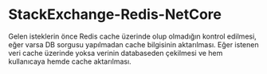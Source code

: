 # StackExchange-Redis-NetCore
Gelen isteklerin önce Redis cache üzerinde olup olmadığın kontrol edilmesi, eğer varsa DB sorgusu yapılmadan cache bilgisinin aktarılması. Eğer istenen veri cache üzerinde yoksa verinin databaseden çekilmesi ve hem kullanıcaya hemde cache aktarılması.
 
